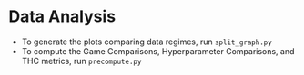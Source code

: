 # Data Analysis

+ To generate the plots comparing data regimes, run `split_graph.py`
+ To compute the Game Comparisons, Hyperparameter Comparisons, and THC metrics, run `precompute.py`
